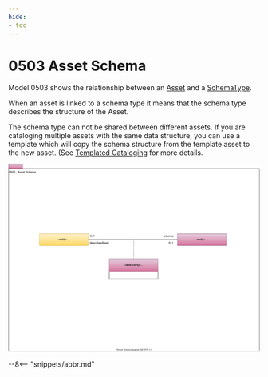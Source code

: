 ```yaml
---
hide:
- toc
---
```


<!-- SPDX-License-Identifier: CC-BY-4.0 -->
<!-- Copyright Contributors to the ODPi Egeria project. -->

# 0503 Asset Schema

Model 0503 shows the relationship between an [Asset](0010-Base-Model.md)
and a [SchemaType](0501-Schema-Elements.md).

When an asset is linked to a schema type it means that the schema type describes
the structure of the Asset. 

The schema type can not be shared between different assets.
If you are cataloging multiple assets with the same data structure, you can use
a template which will copy the schema structure from the template asset to the new asset.
(See [Templated Cataloging](../cataloging-assets/templated-cataloging.md) for more details.

![UML](0503-Asset-Schema.svg)


--8<-- "snippets/abbr.md"